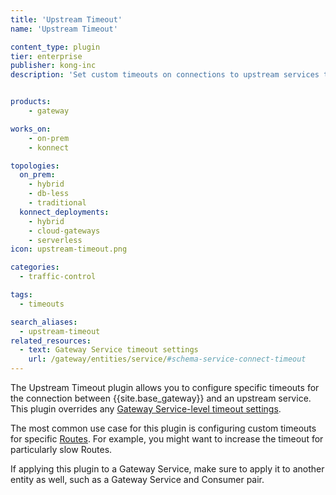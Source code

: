```yaml
---
title: 'Upstream Timeout'
name: 'Upstream Timeout'

content_type: plugin
tier: enterprise
publisher: kong-inc
description: 'Set custom timeouts on connections to upstream services to override Gateway Service-level timeouts.'


products:
    - gateway

works_on:
    - on-prem
    - konnect

topologies:
  on_prem:
    - hybrid
    - db-less
    - traditional
  konnect_deployments:
    - hybrid
    - cloud-gateways
    - serverless
icon: upstream-timeout.png

categories:
  - traffic-control

tags:
  - timeouts

search_aliases:
  - upstream-timeout
related_resources:
  - text: Gateway Service timeout settings
    url: /gateway/entities/service/#schema-service-connect-timeout
---
```


The Upstream Timeout plugin allows you to configure specific timeouts for the connection between {{site.base_gateway}} and an upstream service.
This plugin overrides any [Gateway Service-level timeout settings](/gateway/entities/service/#schema).

The most common use case for this plugin is configuring custom timeouts for specific [Routes](/gateway/entities/route/). For example, you might want to increase the timeout for particularly slow Routes.

If applying this plugin to a Gateway Service, make sure to apply it to another entity as well, such as a Gateway Service and Consumer pair.